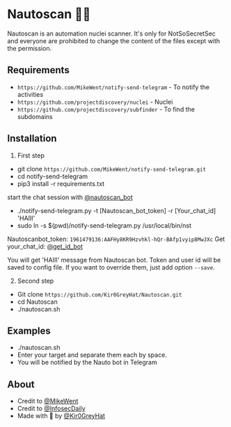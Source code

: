 # Nautoscan 🤖💉
Nautoscan is an automation nuclei scanner. It's only for NotSoSecretSec and everyone are prohibited to change the content of the files except with the permission.

## Requirements
- `https://github.com/MikeWent/notify-send-telegram` - To notify the activities
- `https://github.com/projectdiscovery/nuclei` - Nuclei
- `https://github.com/projectdiscovery/subfinder` - To find the subdomains

## Installation

1. First step
- git clone `https://github.com/MikeWent/notify-send-telegram.git`
- cd notify-send-telegram
- pip3 install -r requirements.txt

start the chat session with [@nautoscan_bot](https://t.me/nautoscan_bot)

- ./notify-send-telegram.py -t [Nautoscan_bot_token] -r [Your_chat_id] 'HAIII'
- sudo ln -s $(pwd)/notify-send-telegram.py /usr/local/bin/nst

Nautoscanbot_token: `1961479136:AAFHy8KR9Hzvhkl-hQr-BAfp1vyip8MwJXc`
 Get your_chat_id: [@get_id_bot](https://t.me/get_id_bot)

You will get 'HAIII' message from Nautoscan bot. Token and user id will be saved to config file. If you want to override them, just add option `--save`.

2. Second step
- Git clone `https://github.com/Kir0GreyHat/Nautoscan.git` 
- cd Nautoscan
- ./nautoscan.sh

## Examples

- ./nautoscan.sh
- Enter your target and separate them each by space.
- You will be notified by the Nauto bot in Telegram

## About

- Credit to [@MikeWent](https://github.com/MikeWent/notify-send-telegram)
- Credit to [@InfosecDaily](https://www.youtube.com/channel/UCanyJdu7tbWxxwirWQhKwjQ)
- Made with 💚 by [@Kir0GreyHat](https://github.com/Kir0GreyHat)

